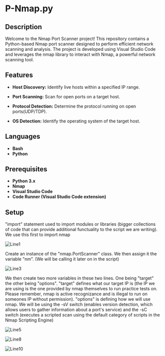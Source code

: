 # P-Nmap.py
<h2>Description</h2>

Welcome to the Nmap Port Scanner project! This repository contains a Python-based Nmap port scanner designed to perform efficient network scanning and analysis. The project is developed using Visual Studio Code and leverages the nmap library to interact with Nmap, a powerful network scanning tool.
</b>

<h2>Features</h2>

- <b>Host Discovery:</b> Identify live hosts within a specified IP range.

- <b>Port Scanning:</b> Scan for open ports on a target host.

- <b>Protocol Detection:</b> Determine the protocol running on open ports(UDP/TDP).

- <b>OS Detection:</b> Identify the operating system of the target host.
</b>

## Languages

- <b>Bash</b>
- <b>Python</b>

## Prerequisites

- <b>Python 3.x</b>
- <b>Nmap</b>
- <b>Visual Studio Code</b>
- <b>Code Runner (Visual Studio Code extension)</b>

## Setup

"import" statement used to import modules or libraries (bigger collections of code that can provide additional functuality to the script we are writing). We use this first to import nmap

![Line1](https://github.com/RightChoiceJayden/P-Nmap.py/assets/157855848/e6cedc39-b8cc-4fc6-9eba-dc66d1fd30a6)

Create an instance of the "nmap.PortScanner" class. We then assign it the variable "nm". (We will be calling it later on in the script)

![Line3](https://github.com/RightChoiceJayden/P-Nmap.py/assets/157855848/08a9aee6-888b-4f27-802e-d62b57539844)

We then create two more variables in these two lines. One being "target" the other being "options". "target" defines what our target IP is (the IP we are using is the one provided by nmap themselves to run practice tests on. Please remember, nmap is active recognizance and is illegal to run on someones IP without permission). "options" is defining how we will use nmap. We will be using the -sV switch (enables version detection, which allows users to gather information about a port's service) and the -sC switch (executes a scripted scan using the default category of scripts in the Nmap Scripting Engine)

![Line5](https://github.com/RightChoiceJayden/P-Nmap.py/assets/157855848/521ee24f-9e1c-44a7-b0cb-d47e0532170d)



![Line8](https://github.com/RightChoiceJayden/P-Nmap.py/assets/157855848/945e4033-22b3-4820-80ca-5f9162fc1e81)


![Line10](https://github.com/RightChoiceJayden/P-Nmap.py/assets/157855848/82ec2654-643c-4e32-ba13-906434a4ba7a)
